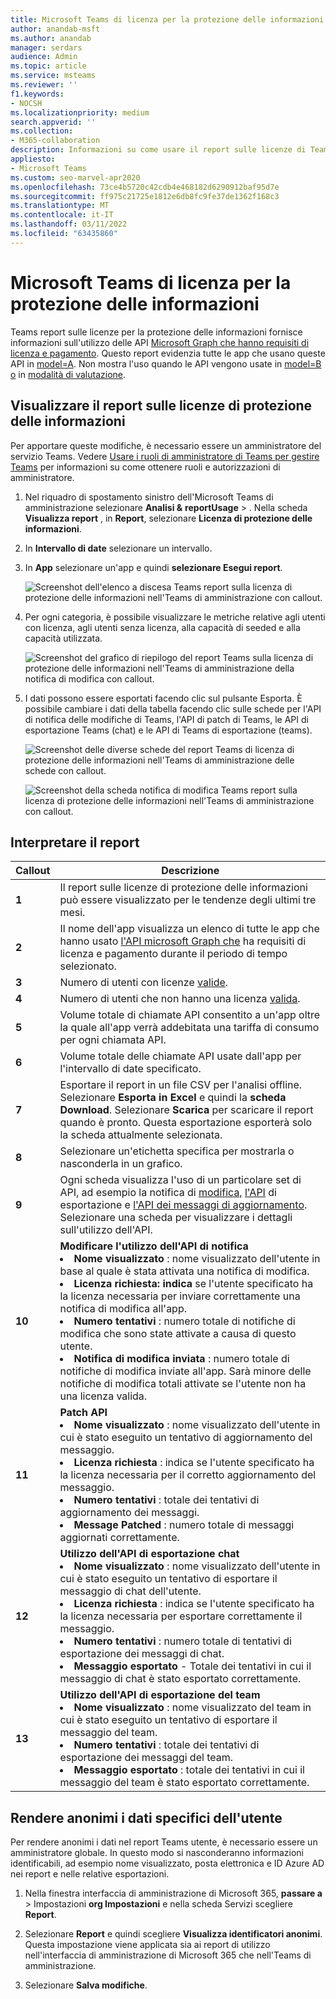 ```yaml
---
title: Microsoft Teams di licenza per la protezione delle informazioni
author: anandab-msft
ms.author: anandab
manager: serdars
audience: Admin
ms.topic: article
ms.service: msteams
ms.reviewer: ''
f1.keywords:
- NOCSH
ms.localizationpriority: medium
search.appverid: ''
ms.collection:
- M365-collaboration
description: Informazioni su come usare il report sulle licenze di Teams information protection nell'interfaccia di amministrazione di Microsoft Teams per vedere come le app dell'organizzazione usano le API di sottoscrizione degli eventi di notifica delle modifiche.
appliesto:
- Microsoft Teams
ms.custom: seo-marvel-apr2020
ms.openlocfilehash: 73ce4b5720c42cdb4e468182d6290912baf95d7e
ms.sourcegitcommit: ff975c21725e1812e6db8fc9fe37de1362f168c3
ms.translationtype: MT
ms.contentlocale: it-IT
ms.lasthandoff: 03/11/2022
ms.locfileid: "63435860"
---
```

# <a name="microsoft-teams-information-protection-license-report"></a>Microsoft Teams di licenza per la protezione delle informazioni


Teams report sulle licenze per la protezione delle informazioni fornisce informazioni sull'utilizzo delle API [Microsoft Graph che hanno requisiti di licenza e pagamento](/graph/teams-licenses). Questo report evidenzia tutte le app che usano queste API in [model=A](/graph/teams-licenses#modela-requirements). Non mostra l'uso quando le API vengono usate in [model=B o](/graph/teams-licenses#modelb-requirements) in [modalità di valutazione](/graph/teams-licenses#evaluation-mode-default-requirements). 


## <a name="view-the-information-protection-license-report"></a>Visualizzare il report sulle licenze di protezione delle informazioni

Per apportare queste modifiche, è necessario essere un amministratore del servizio Teams. Vedere [Usare i ruoli di amministratore di Teams per gestire Teams](../using-admin-roles.md) per informazioni su come ottenere ruoli e autorizzazioni di amministratore.

1. Nel riquadro di spostamento sinistro dell'Microsoft Teams di amministrazione selezionare **Analisi &** **reportUsage** > . Nella scheda **Visualizza report** , in **Report**, selezionare **Licenza di protezione delle informazioni**.
2. In **Intervallo di date** selezionare un intervallo.
3. In **App** selezionare un'app e quindi **selezionare Esegui report**.

    ![Screenshot dell'elenco a discesa Teams report sulla licenza di protezione delle informazioni nell'Teams di amministrazione con callout.](../media/teams-info-protection-license-report-dropdown-with-callouts.png "Screenshot dell'elenco a discesa Teams report sulla licenza di protezione delle informazioni nell'Teams di amministrazione con callout.")

4. Per ogni categoria, è possibile visualizzare le metriche relative agli utenti con licenza, agli utenti senza licenza, alla capacità di seeded e alla capacità utilizzata. 

    ![Screenshot del grafico di riepilogo del report Teams sulla licenza di protezione delle informazioni nell'Teams di amministrazione della notifica di modifica con callout.](../media/teams-info-protection-license-report-chart-with-callouts.png "Screenshot del grafico di riepilogo del report Teams sulla licenza di protezione delle informazioni nell'Teams di amministrazione della notifica di modifica con callout.")

5. I dati possono essere esportati facendo clic sul pulsante Esporta. È possibile cambiare i dati della tabella facendo clic sulle schede per l'API di notifica delle modifiche di Teams, l'API di patch di Teams, le API di esportazione Teams (chat) e le API di Teams di esportazione (teams). 

    ![Screenshot delle diverse schede del report Teams di licenza di protezione delle informazioni nell'Teams di amministrazione delle schede con callout.](../media/teams-info-protection-license-report-legend-tabs-with-callouts.png "Screenshot delle diverse schede del report Teams di licenza di protezione delle informazioni nell'Teams di amministrazione delle schede con callout.")

    ![Screenshot della scheda notifica di modifica Teams report sulla licenza di protezione delle informazioni nell'Teams di amministrazione con callout.](../media/teams-info-protection-license-report-change-notification-with-callouts.png "Screenshot della scheda notifica di modifica Teams report sulla licenza di protezione delle informazioni nell'Teams di amministrazione con callout.")


## <a name="interpret-the-report"></a>Interpretare il report

|Callout |Descrizione  |
|--------|-------------|
|**1**   |Il report sulle licenze di protezione delle informazioni può essere visualizzato per le tendenze degli ultimi tre mesi. |
|**2**   |Il nome dell'app visualizza un elenco di tutte le app che hanno usato [l'API microsoft Graph che](/graph/teams-licenses) ha requisiti di licenza e pagamento durante il periodo di tempo selezionato.|
|**3**   |Numero di utenti con licenze [valide](/graph/teams-licenses#required-licenses-for-modela).  |
|**4**   |Numero di utenti che non hanno una licenza [valida](/graph/teams-licenses#required-licenses-for-modela).  |
|**5**   |Volume totale di chiamate API consentito a un'app oltre la quale all'app verrà addebitata una tariffa di consumo per ogni chiamata API. |
|**6**   |Volume totale delle chiamate API usate dall'app per l'intervallo di date specificato. |
|**7**   |Esportare il report in un file CSV per l'analisi offline. Selezionare **Esporta in Excel** e quindi la **scheda Download**. Selezionare **Scarica** per scaricare il report quando è pronto. Questa esportazione esporterà solo la scheda attualmente selezionata.|
|**8**   |Selezionare un'etichetta specifica per mostrarla o nasconderla in un grafico. |
|**9**   |Ogni scheda visualizza l'uso di un particolare set di API, ad esempio la notifica di [modifica,](/graph/api/resources/webhooks) [l'API](/microsoftteams/export-teams-content) di esportazione e [l'API dei messaggi di aggiornamento](/graph/api/message-update). Selezionare una scheda per visualizzare i dettagli sull'utilizzo dell'API. |
|**10**   |**Modificare l'utilizzo dell'API di notifica**<li>**Nome visualizzato** : nome visualizzato dell'utente in base al quale è stata attivata una notifica di modifica.</li><li>**Licenza richiesta: indica** se l'utente specificato ha la licenza necessaria per inviare correttamente una notifica di modifica all'app.</li><li>**Numero tentativi** : numero totale di notifiche di modifica che sono state attivate a causa di questo utente.</li><li>**Notifica di modifica inviata** : numero totale di notifiche di modifica inviate all'app. Sarà minore delle notifiche di modifica totali attivate se l'utente non ha una licenza valida.</li>|
|**11**|**Patch API**<li>**Nome visualizzato** : nome visualizzato dell'utente in cui è stato eseguito un tentativo di aggiornamento del messaggio.</li> <li>**Licenza richiesta** : indica se l'utente specificato ha la licenza necessaria per il corretto aggiornamento del messaggio.</li><li>**Numero tentativi** : totale dei tentativi di aggiornamento dei messaggi.</li><li>**Message Patched** : numero totale di messaggi aggiornati correttamente.</li>|
|**12**|**Utilizzo dell'API di esportazione chat**<li>**Nome visualizzato** : nome visualizzato dell'utente in cui è stato eseguito un tentativo di esportare il messaggio di chat dell'utente.</li><li>**Licenza richiesta** : indica se l'utente specificato ha la licenza necessaria per esportare correttamente il messaggio.</li><li>**Numero tentativi** : numero totale di tentativi di esportazione dei messaggi di chat.</li><li>**Messaggio esportato** - Totale dei tentativi in cui il messaggio di chat è stato esportato correttamente.</li> |
|**13**|**Utilizzo dell'API di esportazione del team**<li>**Nome visualizzato** : nome visualizzato del team in cui è stato eseguito un tentativo di esportare il messaggio del team.</li><li>**Numero tentativi** : totale dei tentativi di esportazione dei messaggi del team.</li><li>**Messaggio esportato** : totale dei tentativi in cui il messaggio del team è stato esportato correttamente.</li> |


## <a name="make-the-user-specific-data-anonymous"></a>Rendere anonimi i dati specifici dell'utente

Per rendere anonimi i dati nel report Teams utente, è necessario essere un amministratore globale. In questo modo si nasconderanno informazioni identificabili, ad esempio nome visualizzato, posta elettronica e ID Azure AD nei report e nelle relative esportazioni.

1. Nella finestra interfaccia di amministrazione di Microsoft 365, **passare a** \> Impostazioni **org Impostazioni** e nella scheda Servizi scegliere **Report**.
    
2. Selezionare **Report** e quindi scegliere **Visualizza identificatori anonimi**. Questa impostazione viene applicata sia ai report di utilizzo nell'interfaccia di amministrazione di Microsoft 365 che nell'Teams di amministrazione.
  
3. Selezionare **Salva modifiche**.